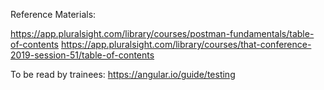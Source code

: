 Reference Materials:

https://app.pluralsight.com/library/courses/postman-fundamentals/table-of-contents
https://app.pluralsight.com/library/courses/that-conference-2019-session-51/table-of-contents

To be read by trainees:
https://angular.io/guide/testing